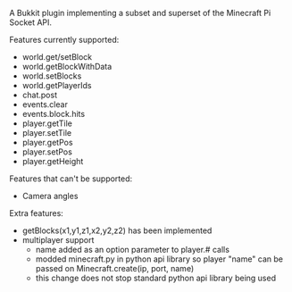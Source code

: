 A Bukkit plugin implementing a subset and superset of the Minecraft Pi Socket API.

Features currently supported:
 - world.get/setBlock
 - world.getBlockWithData
 - world.setBlocks
 - world.getPlayerIds
 - chat.post
 - events.clear
 - events.block.hits
 - player.getTile
 - player.setTile
 - player.getPos
 - player.setPos
 - player.getHeight

Features that can't be supported:
 - Camera angles

Extra features:
 - getBlocks(x1,y1,z1,x2,y2,z2) has been implemented
 - multiplayer support
   - name added as an option parameter to player.# calls
   - modded minecraft.py in python api library so player "name" can be passed on Minecraft.create(ip, port, name)
   - this change does not stop standard python api library being used



